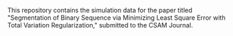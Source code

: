 This repository contains the simulation data for the paper titled "Segmentation of Binary Sequence via Minimizing Least Square Error with Total Variation Regularization," submitted to the CSAM Journal.
